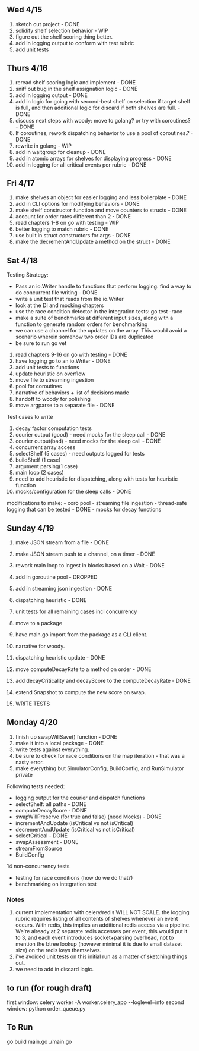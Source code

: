 
## Wed 4/15

1. sketch out project - DONE
2. solidify shelf selection behavior - WIP
3. figure out the shelf scoring thing better.
4. add in logging output to conform with test rubric
5. add unit tests

## Thurs 4/16 

1. reread shelf scoring logic and implement - DONE
2. sniff out bug in the shelf assignation logic - DONE
3. add in logging output - DONE
4. add in logic for going with second-best shelf on selection if target shelf is full, and then additional logic for discard if both shelves are full. - DONE
5. discuss next steps with woody: move to golang? or try with coroutines? - DONE
6. If coroutines, rework dispatching behavior to use a pool of coroutines.? - DONE
7. rewrite in golang - WIP
8. add in waitgroup for cleanup - DONE
9. add in atomic arrays for shelves for displaying progress - DONE
10. add in logging for all critical events per rubric - DONE

## Fri 4/17

1. make shelves an object for easier logging and less boilerplate - DONE
2. add in CLI options for modifying behaviors - DONE
3. make shelf constructor function and move counters to structs  - DONE
4. account for order rates different than 2 - DONE
5. read chapters 1-8 on go with testing - WIP
6. better logging to match rubric - DONE
7. use built in struct constructors for args - DONE
8. make the decrementAndUpdate a method on the struct - DONE

## Sat 4/18

Testing Strategy:

- Pass an io.Writer handle to functions
that perform logging. find a way to do concurrent file writing - DONE
- write a unit test that reads from the io.Writer
- look at the DI and mocking chapters
- use the race condition detector in the integration tests: go test -race
- make a suite of benchmarks at different input sizes, along with a function to generate random orders for benchmarking
- we can use a channel for the updates on the array. This would avoid a scenario wherein somehow two order IDs are duplicated
- be sure to run go vet
1. read chapters 9-16 on go with testing - DONE
2. have logging go to an io.Writer - DONE
3. add unit tests to functions
4. update heuristic on overflow
5. move file to streaming ingestion
6. pool for coroutines
7. narrative of behaviors + list of decisions made
8. handoff to woody for polishing
9. move argparse to a separate file - DONE

Test cases to write

1. decay factor computation tests
2. courier output (good) - need mocks for the sleep call - DONE
3. courier output(bad) - need mocks for the sleep call - DONE
4. concurrent array access
5. selectShelf (5 cases) - need outputs logged for tests
6. buildShelf (1 case)
7. argument parsing(1 case)
8. main loop (2 cases)
9. need to add heuristic for dispatching, along with tests for heuristic function
10. mocks/configuration for the sleep calls - DONE

modifications to make:
	- coro pool
	- streaming file ingestion
	- thread-safe logging that can be tested - DONE
	- mocks for decay functions

## Sunday 4/19

1. make JSON stream from a file - DONE
2. make JSON stream push to a channel, on a timer - DONE
3. rework main loop to ingest in blocks based on a Wait - DONE

1. add in goroutine pool - DROPPED
2. add in streaming json ingestion - DONE
3. dispatching heuristic - DONE
5. unit tests for all remaining cases incl concurrency
6. move to a package
7. have main.go import from the package as a CLI client.
8. narrative for woody.

1. dispatching heuristic update - DONE
2. move computeDecayRate to a method on order - DONE
3. add decayCriticality and decayScore to the computeDecayRate - DONE
4. extend Snapshot to compute the new score on swap.
4. WRITE TESTS

## Monday 4/20

1. finish up swapWillSave() function - DONE
2. make it into a local package - DONE
3. write tests against everything.
4. be sure to check for race conditions on the map iteration - that was a nasty error.
5. make everything but SimulatorConfig, BuildConfig, and RunSimulator private

Following tests needed:

- logging output for the courier and dispatch functions
- selectShelf: all paths - DONE
- computeDecayScore  - DONE
- swapWillPreserve (for true and false) (need Mocks) - DONE
- incrementAndUpdate (isCritical vs not isCritical)
- decrementAndUpdate (isCritical vs not isCritical)
- selectCritical - DONE
- swapAssessment - DONE
- streamFromSource
- BuildConfig


14 non-concurrency tests


- testing for race conditions (how do we do that?)
- benchmarking on integration test

### Notes

1. current implementation with celery/redis WILL NOT SCALE. the logging rubric requires listing
of all contents of shelves whenever an event occurs. With redis, this implies an additional redis
access via a pipeline. We're already at 2 separate redis accesses per event, this would put it to 3,
and each event introduces socket+parsing overhead, not to mention the btree lookup (however minimal it is
due to small dataset size) on the redis keys themselves.
2. i've avoided unit tests on this initial run as a matter of sketching things out.
3. we need to add in discard logic.

## to run (for rough draft)

first window:
celery worker -A worker.celery_app --loglevel=info
second window:
python order_queue.py

## To Run

go build main.go
./main.go 

